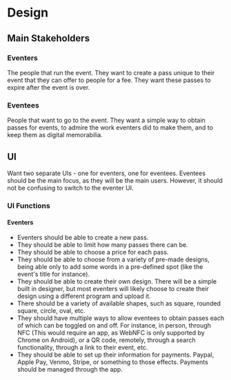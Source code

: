 # Design

## Main Stakeholders

### Eventers
The people that run the event. They want to create a pass unique to their event
that they can offer to people for a fee. They want these passes to expire after
the event is over.

### Eventees
People that want to go to the event. They want a simple way to obtain passes for
events, to admire the work eventers did to make them, and to keep them as digital
memorabilia. 

## UI
Want two separate UIs - one for eventers, one for eventees. Eventees should be the
main focus, as they will be the main users. However, it should not be confusing
to switch to the eventer UI.

### UI Functions

#### Eventers

* Eventers should be able to create a new pass.
* They should be able to limit how many passes there can be.
* They should be able to choose a price for each pass.
* They should be able to choose from a variety of pre-made designs, being able only
  to add some words in a pre-defined spot (like the event's title for instance). 
* They should be able to create their own design. There will be a simple built in
  designer, but most eventers will likely choose to create their design using a 
  different program and upload it. 
* There should be a variety of available shapes, such as square, rounded square,
  circle, oval, etc.
* They should have multiple ways to allow eventees to obtain passes each of which
  can be toggled on and off. For instance, in person, through NFC (This would 
  require an app, as WebNFC is only supported by Chrome on Android), or a QR code,
  remotely, through a search functionality, through a link to their event, etc.
* They should be able to set up their information for payments. Paypal, Apple Pay,
  Venmo, Stripe, or something to those effects. Payments should be managed through
  the app.
